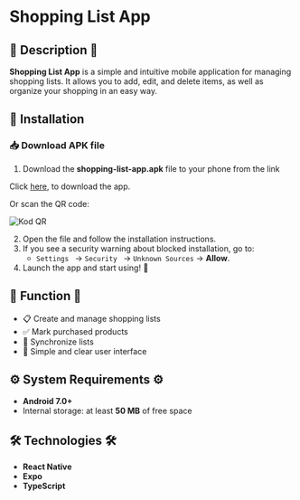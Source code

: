 # Shopping List App

## 📕 Description 📕
**Shopping List App** is a simple and intuitive mobile application for managing shopping lists. It allows you to add, edit, and delete items, as well as organize your shopping in an easy way.

## 📲 Installation
### 📥 Download APK file
1. Download the **shopping-list-app.apk** file to your phone from the link

Click [here](https://expo.dev/accounts/lookfa2e/projects/shopping-list-app/builds/0573d130-bab6-45a3-bdbf-7f7aafeea550), to download the app.

Or scan the QR code:

![Kod QR](https://api.qrserver.com/v1/create-qr-code/?size=250x250&data=https%3A%2F%2Fexpo.dev%2Faccounts%2Flookfa2e%2Fprojects%2Fshopping-list-app%2Fbuilds%2F0573d130-bab6-45a3-bdbf-7f7aafeea550)

2. Open the file and follow the installation instructions.
3. If you see a security warning about blocked installation, go to:
   - `Settings ` → `Security ` → `Unknown Sources` → **Allow**.
4. Launch the app and start using! 🎉

## 🚀 Function 🚀
- 📋 Create and manage shopping lists
- ✅ Mark purchased products
- 🔄 Synchronize lists
- 🎨 Simple and clear user interface

## ⚙️ System Requirements ⚙️
- **Android 7.0+**
- Internal storage: at least **50 MB** of free space

## 🛠 Technologies 🛠
- **React Native**
- **Expo**
- **TypeScript**


